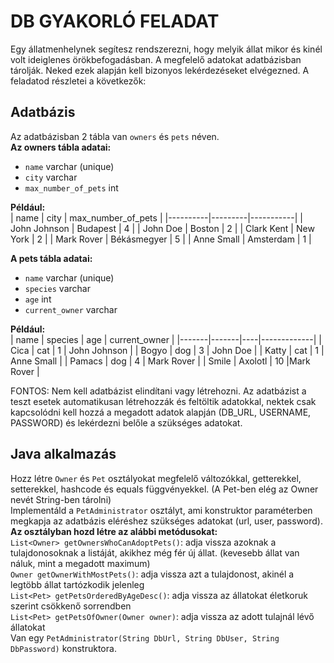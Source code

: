 # **DB GYAKORLÓ FELADAT**  
Egy állatmenhelynek segítesz rendszerezni, hogy melyik állat mikor és kinél volt ideiglenes örökbefogadásban. A megfelelő adatokat adatbázisban tárolják. Neked ezek alapján kell bizonyos lekérdezéseket elvégezned. A feladatod részletei a következők:  
## **Adatbázis**  
Az adatbázisban 2 tábla van `owners` és `pets` néven.  
**Az owners tábla adatai:** 
- `name` varchar (unique)
- `city` varchar
- `max_number_of_pets` int

**Például:**  
| name | city | max_number_of_pets |
|----------|---------|-----------|
| John Johnson | Budapest | 4 |
| John Doe | Boston | 2 |
| Clark Kent | New York | 2 |
| Mark Rover | Békásmegyer | 5 |
| Anne Small | Amsterdam | 1 |

**A pets tábla adatai:**   
- `name` varchar (unique)
- `species` varchar
- `age` int
- `current_owner` varchar

**Például:**  
| name | species | age | current_owner |
|-------|-------|----|-------------|
| Cica | cat | 1 | John Johnson |
| Bogyo | dog | 3 | John Doe |
| Katty | cat | 1 | Anne Small |
| Pamacs | dog | 4 | Mark Rover |
| Smile | Axolotl | 10 |Mark Rover |
 
FONTOS: Nem kell adatbázist elindítani vagy létrehozni. Az adatbázist a teszt esetek automatikusan létrehozzák és feltöltik adatokkal, nektek csak kapcsolódni kell hozzá a megadott adatok alapján (DB_URL, USERNAME, PASSWORD) és lekérdezni belőle a szükséges adatokat.

## **Java alkalmazás**  
Hozz létre `Owner` és `Pet` osztályokat megfelelő változókkal, getterekkel, setterekkel, hashcode és equals függvényekkel. (A Pet-ben elég az Owner nevét String-ben tárolni)  
Implementáld a `PetAdministrator` osztályt, ami konstruktor paraméterben megkapja az adatbázis eléréshez szükséges adatokat (url, user, password).  
**Az osztályban hozd létre az alábbi metódusokat:**  
`List<Owner> getOwnersWhoCanAdoptPets()`: adja vissza azoknak a tulajdonosoknak a listáját, akikhez még fér új állat. (kevesebb állat van náluk, mint a megadott maximum)  
`Owner getOwnerWithMostPets()`: adja vissza azt a tulajdonost, akinél a legtöbb állat tartózkodik jelenleg  
`List<Pet> getPetsOrderedByAgeDesc()`: adja vissza az állatokat életkoruk szerint csökkenő sorrendben  
`List<Pet> getPetsOfOwner(Owner owner)`: adja vissza az adott tulajnál lévő állatokat  
Van egy `PetAdministrator(String DbUrl, String DbUser, String DbPassword)` konstruktora.
